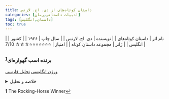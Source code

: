 ```yaml
---
title: داستان کوتاه‌‌های از دی. اچ. لارنس
categories: [ادبیات داستانی,رمان]
tags: [داستان,انگلیس]
toc: true
---
```


| نام اثر | داستان کوتاه‌های |
| نویسنده | دی. اچ. لارنس |
| سال چاپ | ۱۹۲۶  |
| کشور | انگلیس  |
| ژانر | مجموعه داستان کوتاه  |
| امتیاز | ⭐⭐⭐⭐⭐⭐⭐☆☆☆ 7/10  |


### برنده اسب گهواره‌ای<sup id="a1">[1](#f1)</sup>

[ورژن انگلیسی](https://shortstoryproject.com/stories/the-rocking-horse-winner)
[تحلیل فارسی](http://www.chouk.ir/maghaleh-naghd-gotogoo/17552-2022-02-25-20-44-24.html)

<details>
  <summary>خلاصه و تحلیل</summary>
داستان یک زن جوان انگلیسی از طبقه متوسط ​​را توصیف می کند که "شانس نداشت". اگرچه از نظر ظاهری موفق است، اما احساس شکست او را تسخیر کرده است. شوهرش مردی بی‌نظیر است و کار او به عنوان یک هنرمند تجاری آنقدر که او می‌خواهد درآمد ندارد. زندگی خانواده بیش از درآمد آن است و نگرانی ناگفته در مورد پول در خانه نفوذ می کند. فرزندان او، پسر پل و دو خواهرش، این اضطراب را احساس می کنند. آنها حتی ادعا می کنند که می توانند صدای خانه را بشنوند که "باید پول بیشتری وجود داشته باشد".

پل به عمویش اسکار کرسول می گوید که با باست، باغبان، در مسابقات اسب دوانی شرط بندی کرده است. او با استفاده از پول جیبی خود شرط بندی کرده است و برنده شده و 320 پوند پس انداز کرده است. گاهی اوقات او می گوید که "مطمئن" است که برای یک مسابقه آینده برنده خواهد شد، و اسب هایی که او نام می برد در واقع برنده می شوند، گاهی اوقات با اختلاف قابل توجهی. عمو اسکار و باست هر دو روی اسب هایی که پل نام می برد شرط بندی می کنند.

پس از برنده شدن بیشتر، پل و اسکار ترتیبی می دهند که ۵۰۰۰ پوند به مادر هدیه دهند، اما این هدیه فقط به او اجازه می دهد بیشتر خرج کند. پل ناامید شده بیشتر از همیشه تلاش می کند تا "خوش شانس" باشد. با نزدیک شدن به دربی، پل مصمم است تا برنده را بیاموزد. مادرش که نگران سلامتی اوست، از یک مهمانی به خانه می رود و راز او را کشف می کند. او ساعت‌ها سوار بر اسب گهواره‌ای خود بوده است، گاهی اوقات تمام شب را، تا زمانی که «به آنجا می‌رسد»، به حالتی روشن‌بین که می‌تواند از نام برنده مطمئن شود.

پل در طول روز دربی بیمار است. باست با اطلاع کرسول، شرط پل را روی مالابار چهارده به یک گذاشته است. وقتی باست به او اطلاع می دهد که اکنون ۸۰۰۰۰ پوند دارد، پل هیجان زده به مادرش می گوید که چقدر "خوش شانس" است. پل شب بعد می میرد.
</details>


<b id="f1">1</b> <span class="footnote">The Rocking-Horse Winner</span>[↩](#a1)

